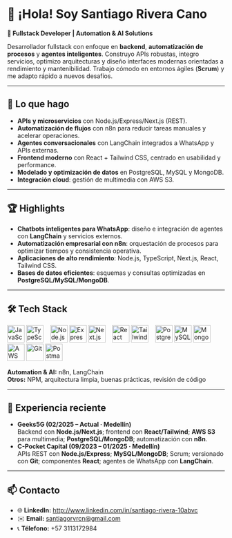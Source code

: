 # 👋 ¡Hola! Soy Santiago Rivera Cano

**🤖 Fullstack Developer | Automation & AI Solutions**

Desarrollador fullstack con enfoque en **backend**, **automatización de procesos** y **agentes inteligentes**. Construyo APIs robustas, integro servicios, optimizo arquitecturas y diseño interfaces modernas orientadas a rendimiento y mantenibilidad. Trabajo cómodo en entornos ágiles (**Scrum**) y me adapto rápido a nuevos desafíos.

---

## 🧩 Lo que hago
- **APIs y microservicios** con Node.js/Express/Next.js (REST).
- **Automatización de flujos** con n8n para reducir tareas manuales y acelerar operaciones.
- **Agentes conversacionales** con LangChain integrados a WhatsApp y APIs externas.
- **Frontend moderno** con React + Tailwind CSS, centrado en usabilidad y performance.
- **Modelado y optimización de datos** en PostgreSQL, MySQL y MongoDB.
- **Integración cloud**: gestión de multimedia con AWS S3.

---

## 🏆 Highlights
- **Chatbots inteligentes para WhatsApp**: diseño e integración de agentes con **LangChain** y servicios externos.
- **Automatización empresarial con n8n**: orquestación de procesos para optimizar tiempos y consistencia operativa.
- **Aplicaciones de alto rendimiento**: Node.js, TypeScript, Next.js, React, Tailwind CSS.
- **Bases de datos eficientes**: esquemas y consultas optimizadas en **PostgreSQL/MySQL/MongoDB**.

---

## 🛠️ Tech Stack

<div align="left">
  <!-- Lenguajes -->
  <img src="https://cdn.jsdelivr.net/gh/devicons/devicon/icons/javascript/javascript-original.svg" height="40" alt="JavaScript" />
  <img src="https://cdn.jsdelivr.net/gh/devicons/devicon/icons/typescript/typescript-original.svg" height="40" alt="TypeScript" />
  &nbsp;&nbsp;
  <!-- Backend -->
  <img src="https://cdn.jsdelivr.net/gh/devicons/devicon/icons/nodejs/nodejs-original.svg" height="40" alt="Node.js" />
  <img src="https://cdn.jsdelivr.net/gh/devicons/devicon/icons/express/express-original.svg" height="40" alt="Express" />
  <img src="https://cdn.jsdelivr.net/gh/devicons/devicon/icons/nextjs/nextjs-original.svg" height="40" alt="Next.js" />
  &nbsp;&nbsp;
  <!-- Frontend -->
  <img src="https://cdn.jsdelivr.net/gh/devicons/devicon/icons/react/react-original.svg" height="40" alt="React" />
  <img src="https://upload.wikimedia.org/wikipedia/commons/d/d5/Tailwind_CSS_Logo.svg" alt="Tailwind CSS" height="40" />
  &nbsp;&nbsp;
  <!-- Databases -->
  <img src="https://cdn.jsdelivr.net/gh/devicons/devicon/icons/postgresql/postgresql-original.svg" height="40" alt="PostgreSQL" />
  <img src="https://cdn.jsdelivr.net/gh/devicons/devicon/icons/mysql/mysql-original.svg" height="40" alt="MySQL" />
  <img src="https://cdn.jsdelivr.net/gh/devicons/devicon/icons/mongodb/mongodb-original.svg" height="40" alt="MongoDB" />
  &nbsp;&nbsp;
  <!-- Cloud & Tools -->
  <img src="https://upload.wikimedia.org/wikipedia/commons/9/93/Amazon_Web_Services_Logo.svg" alt="AWS" height="40" />
  <img src="https://cdn.jsdelivr.net/gh/devicons/devicon/icons/git/git-original.svg" height="40" alt="Git" />
  <img src="https://cdn.jsdelivr.net/gh/devicons/devicon/icons/postman/postman-original.svg" height="40" alt="Postman" />
</div>

**Automation & AI:** n8n, LangChain  
**Otros:** NPM, arquitectura limpia, buenas prácticas, revisión de código

---

## 💼 Experiencia reciente
- **Geeks5G (02/2025 – Actual · Medellín)**  
  Backend con **Node.js/Next.js**; frontend con **React/Tailwind**; **AWS S3** para multimedia; **PostgreSQL/MongoDB**; automatización con **n8n**.
- **C-Pocket Capital (09/2023 – 01/2025 · Medellín)**  
  APIs REST con **Node.js/Express**; **MySQL/MongoDB**; Scrum; versionado con **Git**; componentes **React**; agentes de WhatsApp con **LangChain**.

---

## 📫 Contacto
- 🌐 **LinkedIn:** http://www.linkedin.com/in/santiago-rivera-10abvc  
- ✉️ **Email:** santiagorvrcn@gmail.com
- 📞 **Télefono:** +57 3113172984
